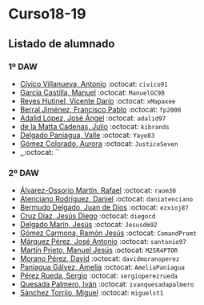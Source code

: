 # Curso18-19

## Listado de alumnado

### 1º DAW

- [Cívico Villanueva, Antonio]( https://github.com/civico91) :octocat: `civico91`
- [García Castilla, Manuel](https://github.com/ManuelGC98) :octocat: `ManuelGC98`
- [Reyes Hutinel, Vicente Darío](https://github.com/xMapaxee) :octocat: `xMapaxee`
- [Berral Jiménez, Francisco Pablo](https://github.com/fp2000) :octocat: `fp2000`
- [Adalid López, José Ángel](https://github.com/adalid97) :octocat: `adalid97`
- [de la Matta Cadenas, Julio](https://github.com/kibrands) :octocat: `kibrands`
- [Delgado Paniagua, Valle](https://github.com/Yaye83) :octocat: `Yaye83`
- [Gómez Colorado, Aurora](https://github.com/JusticeSeven) :octocat: `JusticeSeven`
- [, ](https://github.com/) :octocat: ``





### 2º DAW

- [Álvarez-Ossorio Martín, Rafael](https://github.com/raom30) :octocat: `raom30` 
- [Atenciano Rodríguez, Daniel](https://github.com/daniatenciano) :octocat: `daniatenciano`
- [Bermudo Delgado, Juan de Dios](https://github.com/ezxioj87) :octocat: `ezxioj87`
- [Cruz Díaz, Jesús Diego](https://github.com/diegocd) :octocat: `diegocd`
- [Delgado Marín, Jesús](https://github.com/Jesusdm92) :octocat: `Jesusdm92`
- [Gómez Carmona, Ramón Jesús](https://github.com/ComandPromt) :octocat: `ComandPromt`
- [Márquez Pérez, José Antonio](https://github.com/santonio97) :octocat: `santonio97`
- [Martín Prieto, Manuel Jesús](https://github.com/M25R4PTOR) :octocat: `M25R4PTOR`
- [Morano Pérez, David](https://github.com/davidmoranoperez) :octocat: `davidmoranoperez`
- [Paniagua Gálvez, Amelia]( https://github.com/AmeliaPaniagua) :octocat: `AmeliaPaniagua`
- [Pérez Rueda, Sergio](https://github.com/sergioperezrueda) :octocat: `sergioperezrueda`
- [Quesada Palmero, Iván](https://github.com/ivanquesadapalmero) :octocat: `ivanquesadapalmero`
- [Sánchez Torrijo, Miguel](https://github.com/miguelst1) :octocat: `miguelst1`
